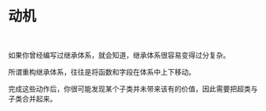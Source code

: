 # 动机

<br>

如果你曾经编写过继承体系，就会知道，继承体系很容易变得过分复杂。

所谓重构继承体系，往往是将函数和字段在体系中上下移动。

完成这些动作后，你很可能发现某个子类并未带来该有的价值，因此需要把超类与子类合并起来。

<br>

